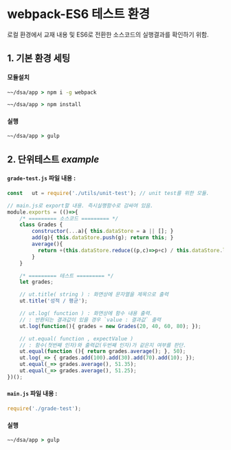 # webpack-ES6 테스트 환경

로컬 환경에서 교재 내용 및 ES6로 전환한 소스코드의 실행결과를 확인하기 위함.

## 1. 기본 환경 세팅
#### 모듈설치
```cmd
~~/dsa/app > npm i -g webpack

~~/dsa/app > npm install
```

#### 실행
```cmd
~~/dsa/app > gulp
```


## 2. 단위테스트 _example_

#### `grade-test.js` 파일 내용 :
```js
const   ut = require('./utils/unit-test'); // unit test를 위한 모듈.

// main.js로 export할 내용. 즉시실행함수로 감싸여 있음.
module.exports = (()=>{
    /* ========= 소스코드 ========= */
    class Grades {
        constructor(...a){ this.dataStore = a || []; }
        add(g){ this.dataStore.push(g); return this; }
        average(){
          return +(this.dataStore.reduce((p,c)=>p+c) / this.dataStore.length).toFixed(2);
        }
    }

    /* ========= 테스트 ========= */
    let grades;

    // ut.title( string ) : 화면상에 문자열을 제목으로 출력
    ut.title('성적 / 평균');

    // ut.log( function ) : 화면상에 함수 내용 출력.
    // : 반환되는 결과값이 있을 경우 `value : 결과값` 출력
    ut.log(function(){ grades = new Grades(20, 40, 60, 80); });

    // ut.equal( function , expectValue )
    // : 함수(첫번째 인자)와 출력값(두번째 인자)가 같은지 여부를 판단.
    ut.equal(function (){ return grades.average(); }, 50);
    ut.log(_=> { grades.add(100).add(30).add(70).add(10); });
    ut.equal(_=> grades.average(), 51.35);
    ut.equal(_=> grades.average(), 51.25);
})();
```

#### `main.js` 파일 내용 :
```js
require('./grade-test');
```

#### 실행
```cmd
~~/dsa/app > gulp
```